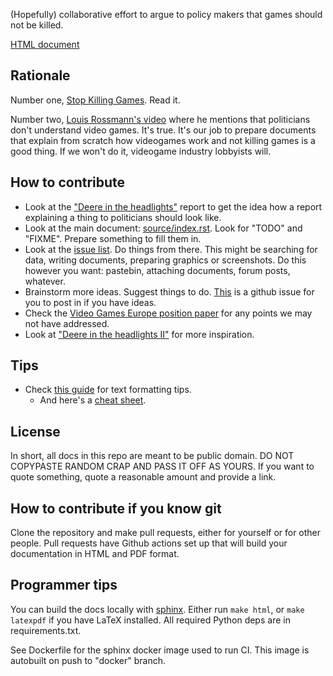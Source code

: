 (Hopefully) collaborative effort to argue to policy makers that games should not be killed.

[HTML document](https://wesmania.github.io/game-life-report/)

## Rationale

Number one, [Stop Killing Games](https://www.stopkillinggames.com/). Read it.

Number two, [Louis Rossmann's video](https://youtu.be/8wCLSCnOw9k?t=939) where he mentions that politicians don't
understand video games. It's true. It's our job to prepare documents that explain from scratch how videogames work and
not killing games is a good thing. If we won't do it, videogame industry lobbyists will.

## How to contribute

* Look at the ["Deere in the headlights"](https://pirg.org/edfund/resources/deere-in-the-headlights-3/) report to get
  the idea how a report explaining a thing to politicians should look like.
* Look at the main document:
  [source/index.rst](https://github.com/Wesmania/game-life-report/blob/master/source/index.rst). Look for "TODO" and
  "FIXME". Prepare something to fill them in.
* Look at the [issue list](https://github.com/Wesmania/game-life-report/issues). Do things from there. This might be
  searching for data, writing documents, preparing graphics or screenshots. Do this however you want: pastebin,
  attaching documents, forum posts, whatever.
* Brainstorm more ideas. Suggest things to do. [This](https://github.com/Wesmania/game-life-report/issues/7) is a github
  issue for you to post in if you have ideas.
* Check the [Video Games Europe position
  paper](https://www.videogameseurope.eu/wp-content/uploads/2025/07/VGE-Position-Discontinuation-of-Support-to-Online-Games-04072025.pdf)
  for any points we may not have addressed.
* Look at ["Deere in the headlights
  II"](https://publicinterestnetwork.org/wp-content/uploads/2022/02/Deere-In-The-Headlights-II.pdf)
  for more inspiration.

## Tips

* Check [this guide](https://www.sphinx-doc.org/en/master/usage/restructuredtext/basics.html) for text formatting tips.
  * And here's a [cheat sheet](https://github.com/ralsina/rst-cheatsheet/blob/master/rst-cheatsheet.pdf).

## License

In short, all docs in this repo are meant to be public domain. DO NOT COPYPASTE RANDOM CRAP AND PASS IT OFF AS YOURS. If
you want to quote something, quote a reasonable amount and provide a link.

## How to contribute if you know git

Clone the repository and make pull requests, either for yourself or for other people. Pull requests have Github actions
set up that will build your documentation in HTML and PDF format.

## Programmer tips

You can build the docs locally with [sphinx](https://www.sphinx-doc.org/). Either run `make html`, or `make latexpdf` if
you have LaTeX installed. All required Python deps are in requirements.txt.

See Dockerfile for the sphinx docker image used to run CI. This image is autobuilt on push to "docker" branch.

